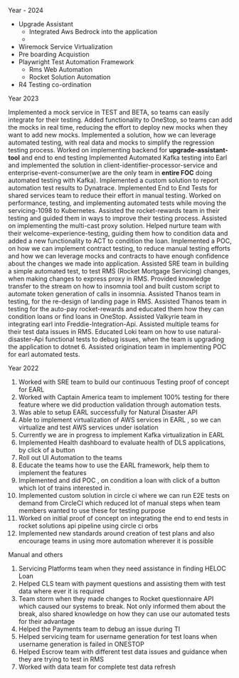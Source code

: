 Year - 2024

- Upgrade Assistant 
    - Integrated Aws Bedrock into the application
    - 
- Wiremock Service Virtualization
- Pre boarding Acquistion
- Playwright Test Automation Framework 
    - Rms Web Automation
    - Rocket Solution Automation
- R4 Testing co-ordination

Year 2023

Implemented a mock service in TEST and BETA, so teams can easily integrate for their testing. 
Added functionality to OneStop, so teams can add the mocks in real time, reducing the effort to deploy new mocks when they want to add new mocks. 
Implemented a solution, how we can leverage automated testing, with real data and mocks to simplify the regression testing process. 
Worked on implementing backend for **upgrade-assistant-tool** and end to end testing 
Implemented Automated Kafka testing into Earl and implemented the solution in client-identifier-processor-service and enterprise-event-consumer(we are the only team in **entire FOC** doing automated testing with Kafka). 
Implemented a custom solution to report automation test results to Dynatrace. 
Implemented End to End Tests for shared services team to reduce their effort in manual testing. 
Worked on performance, testing, and implementing automated tests while moving the servicing-1098 to Kubernetes. 
Assisted the rocket-rewards team in their testing and guided them in ways to improve their testing process. 
Assisted on implementing the multi-cast proxy solution. 
Helped nurture team with their welcome-experience-testing, guiding them how to condition data and added a new functionality to ACT to condition the loan. 
Implemented a POC, on how we can implement contract testing, to reduce manual testing efforts and how we can leverage 
mocks and contracts to have enough confidence about the changes we made into application. 
Assisted SRE team in building a simple automated test, to test RMS (Rocket Mortgage Servicing) changes, when making changes to express proxy in RMS. 
Provided knowledge transfer to the stream on how to insomnia tool and built custom script to automate token generation of calls in insomnia. 
Assisted Thanos team in testing, for the re-design of landing page in RMS. 
Assisted Thanos team in testing for the auto-pay rocket-rewards and educated them how they can condition loans or find loans in OneStop. 
Assisted Valkyrie team in integrating earl into Freddie-Integration-Api. 
Assisted multiple teams for their test data issues in RMS. 
Educated Loki team on how to use natural-disaster-Api functional tests to debug issues, when the team is upgrading the application to dotnet 6. 
Assisted origination team in implementing POC for earl automated tests.

Year 2022
1. Worked with SRE team to build our continuous Testing proof of concept for EARL 
2. Worked with Captain America team to implement 100% testing for there feature where we did production validation through automation tests.
3. Was able to setup EARL successfully for Natural Disaster API
4. Able to implement virtualization of AWS services in EARL , so we can virtualize and test AWS services under isolation
5. Currently we are in progress to implement Kafka virtualization in EARL
6. Implemented Health dashboard to evaluate health of DLS applications, by click of a button
7. Roll out UI Automation to the teams
8. Educate the teams how to use the EARL framework, help them to implement the features
9. Implemented and did POC , on condition a loan with click of a button which lot of trains interested in.
10. Implemented custom solution in circle ci where we can run E2E tests on demand from CircleCI which reduced lot of manual steps when team members wanted to use these for testing purpose
11. Worked on initial proof of concept on integrating the end to end tests in rocket solutions api pipeline using circle ci orbs
12. Implemented new standards around creation of test plans and also encourage teams in using more automation wherever it is possible
 
Manual and others
1. Servicing Platforms team when they need assistance in finding HELOC Loan 
2. Helped CLS team with payment questions and assisting them with test data where ever it is required
3. Team storm when they made changes to Rocket questionnaire API which caused our systems to break. Not only informed them about the break, also shared knowledge on how they can use our automated tests for their advantage
4. Helped the Payments team to debug an issue during TI
5. Helped servicing team for username generation for test loans when username generation is failed in ONESTOP
6. Helped Escrow team with different test data issues and guidance when they are trying to test in RMS
7. Worked with data team for complete test data refresh
